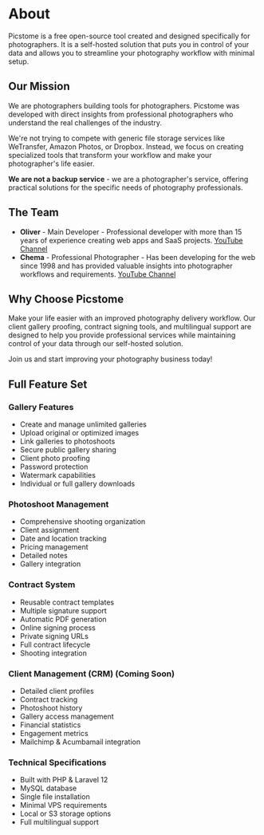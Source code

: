 # About

Picstome is a free open-source tool created and designed specifically for photographers. It is a self-hosted solution that puts you in control of your data and allows you to streamline your photography workflow with minimal setup.

## Our Mission

We are photographers building tools for photographers. Picstome was developed with direct insights from professional photographers who understand the real challenges of the industry.

We're not trying to compete with generic file storage services like WeTransfer, Amazon Photos, or Dropbox. Instead, we focus on creating specialized tools that transform your workflow and make your photographer's life easier.

**We are not a backup service** - we are a photographer's service, offering practical solutions for the specific needs of photography professionals.

## The Team

- **Oliver** - Main Developer - Professional developer with more than 15 years of experience creating web apps and SaaS projects. [YouTube Channel](https://www.youtube.com/@oliverservin)
- **Chema** - Professional Photographer - Has been developing for the web since 1998 and has provided valuable insights into photographer workflows and requirements. [YouTube Channel](https://www.youtube.com/@ChemaPhoto)

## Why Choose Picstome

Make your life easier with an improved photography delivery workflow. Our client gallery proofing, contract signing tools, and multilingual support are designed to help you provide professional services while maintaining control of your data through our self-hosted solution.

Join us and start improving your photography business today!

## Full Feature Set

### Gallery Features
- Create and manage unlimited galleries
- Upload original or optimized images
- Link galleries to photoshoots
- Secure public gallery sharing
- Client photo proofing
- Password protection
- Watermark capabilities
- Individual or full gallery downloads

### Photoshoot Management
- Comprehensive shooting organization
- Client assignment
- Date and location tracking
- Pricing management
- Detailed notes
- Gallery integration

### Contract System
- Reusable contract templates
- Multiple signature support
- Automatic PDF generation
- Online signing process
- Private signing URLs
- Full contract lifecycle
- Shooting integration

### Client Management (CRM) (Coming Soon)
- Detailed client profiles
- Contract tracking
- Photoshoot history
- Gallery access management
- Financial statistics
- Engagement metrics
- Mailchimp & Acumbamail integration

### Technical Specifications
- Built with PHP & Laravel 12
- MySQL database
- Single file installation
- Minimal VPS requirements
- Local or S3 storage options
- Full multilingual support
